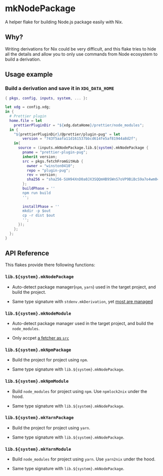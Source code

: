 # mkNodePackage

A helper flake for building Node.js package easily with Nix.

## Why?

Writing derivations for Nix could be very difficult, and this flake tries to hide all the details and allow you to only use commands from Node ecosystem to build a derivation.

## Usage example

### Build a derivation and save it in `XDG_DATA_HOME`

```nix
{ pkgs, config, inputs, system, ... }:

let xdg = config.xdg;
in {
  # Prettier plugin
  home.file = let
    prettierPluginDir = "${xdg.dataHome}/prettier/node_modules";
  in {
    "${prettierPluginDir}/@prettier/plugin-pug" = let 
        version = "743f5aafa11d161537bbcd614fe5af81944a8d2f";
    in{
      source = (inputs.mkNodePackage.lib.${system}.mkNodePackage {
        pname = "prettier-plugin-pug";
        inherit version;
        src = pkgs.fetchFromGitHub {
          owner = "winston0410";
          repo = "plugin-pug";
          rev = version;
          sha256 = "sha256-SUH94XnD0a0JX3SQQmHB9SWnS7oVP9BiBcS9a7o4wm0=";
        };
        buildPhase = ''
        npm run build
        '';
        
        installPhase = ''
        mkdir -p $out
        cp -r dist $out
        '';
      });
    };
  };
}
```

## API Reference

This flakes provide there following functions:

### `lib.${system}.mkNodePackage`

- Auto-detect package manager(`npm`, `yarn`) used in the target project, and build the project.

- Same type signature with `stdenv.mkDerivation`, yet [most are managed](https://github.com/winston0410/mkNodeModule/blob/5c1f2bf09fbce0b4c675b5e6a5fd27c84f52159e/lib.nix#L98)

### `lib.${system}.mkNodeModule`

- Auto-detect package manager used in the target project, and build the `node_modules`.

- Only accpet [a fetcher as `src`](https://github.com/winston0410/mkNodeModule/blob/5c1f2bf09fbce0b4c675b5e6a5fd27c84f52159e/lib.nix#L88)

### `lib.${system}.mkNpmPackage`

- Build the project for project using `npm`.

- Same type signature with `lib.${system}.mkNodePackage`.

### `lib.${system}.mkNpmModule`

- Build `node_modules` for project using `npm`. Use `npmlock2nix` under the hood.

- Same type signature with `lib.${system}.mkNodePackage`.

### `lib.${system}.mkYarnPackage`

- Build the project for project using `yarn`.

- Same type signature with `lib.${system}.mkNodePackage`.

### `lib.${system}.mkYarnModule`

- Build `node_modules` for project using `yarn`. Use `yarn2nix` under the hood.

- Same type signature with `lib.${system}.mkNodePackage`.

